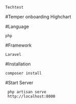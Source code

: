	Techtest

#Temper onboarding Highchart

#Language

	php

#Framework

	Laravel

#Installation

	composer install

#Start Server

	 php artisan serve
	 http://localhost:8000